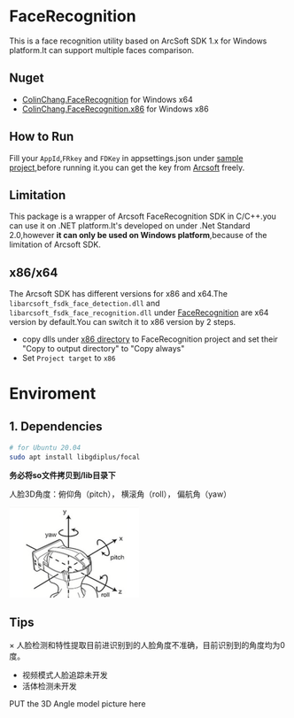 # FaceRecognition
This is a face recognition utility based on ArcSoft SDK 1.x for Windows platform.It can support multiple faces comparison.

## Nuget
* [ColinChang.FaceRecognition](https://www.nuget.org/packages/ColinChang.FaceRecognition/) for Windows x64
* [ColinChang.FaceRecognition.x86](https://www.nuget.org/packages/ColinChang.FaceRecognition.x86/) for Windows x86


## How to Run

Fill your `AppId`,`FRkey` and `FDKey` in appsettings.json under [sample project](https://github.com/colin-chang/FaceRecognition/tree/master/ColinChang.FaceRecognition.Sample),before running it.you can get the key from [Arcsoft](https://ai.arcsoft.com.cn/product/arcface.html) freely.

## Limitation
This package is a wrapper of Arcsoft FaceRecognition SDK in C/C++.you can use it on .NET platform.It's developed on under .Net Standard 2.0,however **it can only be used on Windows platform**,because of the limitation of Arcsoft SDK.

## x86/x64
The Arcsoft SDK has different versions for x86 and x64.The `libarcsoft_fsdk_face_detection.dll` and `libarcsoft_fsdk_face_recognition.dll` under [FaceRecognition](https://github.com/colin-chang/FaceRecognition/tree/master/ColinChang.FaceRecognition) are x64 version by default.You can switch it to x86 version by 2 steps.

* copy dlls under [x86 directory](https://github.com/colin-chang/FaceRecognition/tree/master/ColinChang.FaceRecognition/Sdk/x86) to FaceRecognition project and set their "Copy to output directory" to "Copy always"
* Set `Project target` to `x86`


# Enviroment
## 1. Dependencies
```bash
# for Ubuntu 20.04
sudo apt install libgdiplus/focal
```
**务必将so文件拷贝到/lib目录下**


人脸3D角度：俯仰角（pitch）， 横滚角（roll）， 偏航角（yaw）

![](3DAngle.png)

## Tips
× 人脸检测和特性提取目前进识别到的人脸角度不准确，目前识别到的角度均为0度。
* 视频模式人脸追踪未开发
* 活体检测未开发

PUT the 3D Angle model picture here